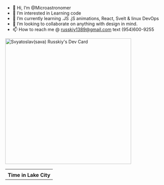 - 👋 Hi, I’m @Microastronomer 
- 👀 I’m interested in Learning code
- 🌱 I’m currently learning .JS  .jS animations, React, Svelt & linux DevOps  
- 💞️ I’m looking to collaborate on anything with design in mind.
- 📫 How to reach me @ russkiy1389@gmail.com text (954)600-9255

<!---DailyDevCard--->
<a href="https://app.daily.dev/russkiy1389"><img src="https://api.daily.dev/devcards/27870a5372b94e53913129a8ac857d42.png?r=0rh" width="400" alt="Svyatoslav(sava) Russkiy's Dev Card"/>   </a>

<!---CLOCK --->
<table><tr><td style="text-align: center;"><canvas id="canvas_tt636ae9ef763f6" width="150" height="150"></canvas></td></tr>
<tr><td style="text-align: center; font-weight: bold"><a href="http://24timezones.com/usa_time/fl_columbia/lake_city.htm" style="text-decoration: none" class="clock24" id="tz24-1667951087-cu113551-eyJiZ2NvbG9yIjoiNjYwMDk5IiwibGFuZyI6ImVuIiwidHlwZSI6ImEiLCJzaXplIjoiMTUwIiwiY2FudmFzX2lkIjoiY2FudmFzX3R0NjM2YWU5ZWY3NjNmNiJ9" title="Time in Lake City" target="_blank">Time in Lake City</a></td></tr>
</table>
<script type="text/javascript" src="//w.24timezones.com/l.js" async></script>




<!---
Microastronomer/Microastronomer is a ✨ special ✨ repository because its `README.md` (this file) appears on your GitHub profile.
You can click the Preview link to take a look at your changes.
--->
